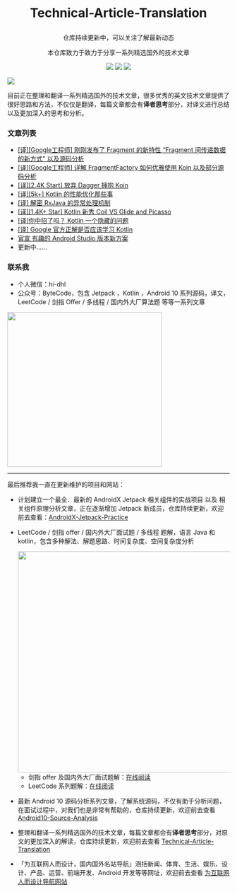 # <p align="center"> Technical-Article-Translation </p>

<p align="center"> 仓库持续更新中，可以关注了解最新动态</p>
<p align="center"> 本仓库致力于致力于分享一系列精选国外的技术文章 </p>

<p align="center">
<a href="https://github.com/hi-dhl"><img src="https://img.shields.io/badge/GitHub-HiDhl-4BC51D.svg?style=flat"></a> <img src="https://img.shields.io/badge/language-Java | Kotlin-orange.svg"/> <img src="https://img.shields.io/badge/platform-android-lightgrey.svg"/>
</p>

![](media/15920462007771.jpg)


目前正在整理和翻译一系列精选国外的技术文章，很多优秀的英文技术文章提供了很好思路和方法，不仅仅是翻译，每篇文章都会有**译者思考**部分，对译文进行总结以及更加深入的思考和分析。

### 文章列表

* [[译][Google工程师] 刚刚发布了 Fragment 的新特性 “Fragment 间传递数据的新方式” 以及源码分析](https://juejin.im/post/5eb58da05188256d6d6bb248) 
* [[译][Google工程师] 详解 FragmentFactory 如何优雅使用 Koin 以及部分源码分析](https://juejin.im/post/5ecb16f1f265da76fb0c3967)
* [[译][2.4K Start] 放弃 Dagger 拥抱 Koin](https://juejin.im/post/5ebc1eb8e51d454dcf45744e?utm_source=gold_browser_extension)
* [[译][5k+] Kotlin 的性能优化那些事](https://juejin.im/post/5ec0f3afe51d454db11f8a94#heading-7)
* [[译] 解密 RxJava 的异常处理机制](https://juejin.im/post/5ecc10626fb9a047e25d5aac)
* [[译][1.4K+ Star] Kotlin 新秀 Coil VS Glide and Picasso](https://juejin.im/post/5edd1f5ae51d45789e0d9a22)
* [[译]你中招了吗？ Kotlin 一个隐藏的问题](https://juejin.im/post/6856954554718617614)
* [[译] Google 官方正解是否应该学习 Kotlin](https://juejin.im/post/6892313806379155464)
* [官宣 有趣的 Android Studio 版本新方案](https://juejin.cn/post/6902296472692686861)
* 更新中......

### 联系我

* 个人微信：hi-dhl
* 公众号：ByteCode，包含 Jetpack ，Kotlin ，Android 10 系列源码，译文，LeetCode / 剑指 Offer / 多线程 / 国内外大厂算法题 等等一系列文章

<img src='http://cdn.51git.cn/2020-10-20-151047.png' width = 350px/>

---

最后推荐我一直在更新维护的项目和网站：

* 计划建立一个最全、最新的 AndroidX Jetpack 相关组件的实战项目 以及 相关组件原理分析文章，正在逐渐增加 Jetpack 新成员，仓库持续更新，欢迎前去查看：[AndroidX-Jetpack-Practice](https://github.com/hi-dhl/AndroidX-Jetpack-Practice)

* LeetCode / 剑指 offer / 国内外大厂面试题 / 多线程 题解，语言 Java 和 kotlin，包含多种解法、解题思路、时间复杂度、空间复杂度分析<br/>

    <image src="http://cdn.51git.cn/2020-10-04-16017884626310.jpg" width = "500px"/>
  
    * 剑指 offer 及国内外大厂面试题解：[在线阅读](https://offer.hi-dhl.com)
    * LeetCode 系列题解：[在线阅读](https://leetcode.hi-dhl.com)

* 最新 Android 10 源码分析系列文章，了解系统源码，不仅有助于分析问题，在面试过程中，对我们也是非常有帮助的，仓库持续更新，欢迎前去查看 [Android10-Source-Analysis](https://github.com/hi-dhl/Android10-Source-Analysis)

* 整理和翻译一系列精选国外的技术文章，每篇文章都会有**译者思考**部分，对原文的更加深入的解读，仓库持续更新，欢迎前去查看 [Technical-Article-Translation](https://github.com/hi-dhl/Technical-Article-Translation)

* 「为互联网人而设计，国内国外名站导航」涵括新闻、体育、生活、娱乐、设计、产品、运营、前端开发、Android 开发等等网址，欢迎前去查看 [为互联网人而设计导航网站](https://site.51git.cn)

